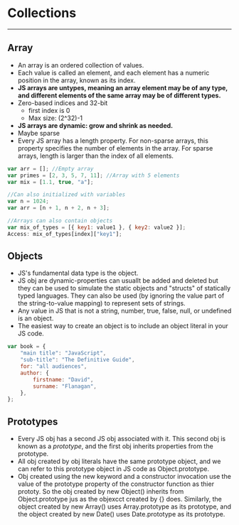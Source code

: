 # Collections

---

## Array

-   An array is an ordered collection of values.
-   Each value is called an element, and each element has a numeric position in the array, known as its index.
-   **JS arrays are untypes, meaning an array element may be of any type, and different elements of the same array may be of different types.**
-   Zero-based indices and 32-bit
    -   first index is 0
    -   Max size: (2^32)-1
-   **JS arrays are dynamic: grow and shrink as needed.**
-   Maybe sparse
-   Every JS array has a length property. For non-sparse arrays, this property specifies the number of elements in the array. For sparse arrays, length is larger than the index of all elements.

```javascript
var arr = []; //Empty array
var primes = [2, 3, 5, 7, 11]; //Array with 5 elements
var mix = [1.1, true, "a"];

//Can also initialized with variables
var n = 1024;
var arr = [n + 1, n + 2, n + 3];

//Arrays can also contain objects
var mix_of_types = [{ key1: value1 }, { key2: value2 }];
Access: mix_of_types[index]["key1"];
```

## Objects

-   JS's fundamental data type is the object.
-   JS obj are dynamic-properties can usuallt be added and deleted but they can be used to simulate the static objects and "structs" of statically typed languages. They can also be used (by ignoring the value part of the string-to-value mapping) to represent sets of strings.
-   Any value in JS that is not a string, number, true, false, null, or undefined is an object.
-   The easiest way to create an object is to include an object literal in your JS code.

```javascript
var book = {
	"main title": "JavaScript",
	"sub-title": "The Definitive Guide",
	for: "all audiences",
	author: {
		firstname: "David",
		surname: "Flanagan",
	},
};
```

## Prototypes

-   Every JS obj has a second JS obj associated with it. This second obj is known as a _prototype_, and the first obj inherits properties from the prototype.
-   All obj created by obj literals have the same prototype object, and we can refer to this prototype object in JS code as Object.prototype.
-   Obj created using the new keyword and a constructor invocation use the value of the prototype property of the constructor function as thier prototy. So the obj created by new Object() inherits from Object.prototype jus as the objexcct created by {} does. Similarly, the object created by new Array() uses Array.prototype as its prototype, and the object created by new Date() uses Date.prototype as its prototype.